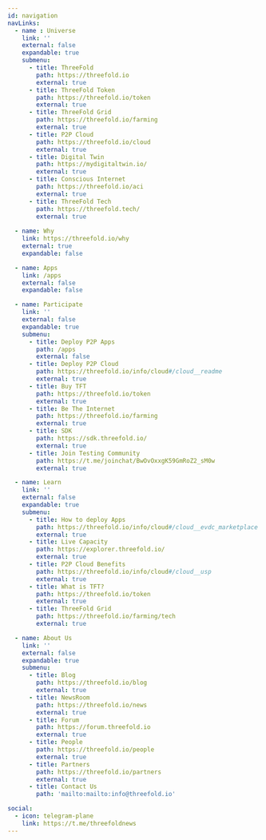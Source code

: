 ```yaml
---
id: navigation
navLinks:
  - name : Universe
    link: ''
    external: false
    expandable: true
    submenu:
      - title: ThreeFold
        path: https://threefold.io
        external: true
      - title: ThreeFold Token
        path: https://threefold.io/token
        external: true
      - title: ThreeFold Grid
        path: https://threefold.io/farming
        external: true
      - title: P2P Cloud
        path: https://threefold.io/cloud
        external: true
      - title: Digital Twin
        path: https://mydigitaltwin.io/
        external: true
      - title: Conscious Internet
        path: https://threefold.io/aci
        external: true
      - title: ThreeFold Tech
        path: https://threefold.tech/
        external: true
        
  - name: Why
    link: https://threefold.io/why
    external: true
    expandable: false

  - name: Apps
    link: /apps
    external: false
    expandable: false

  - name: Participate
    link: ''
    external: false
    expandable: true
    submenu:
      - title: Deploy P2P Apps
        path: /apps
        external: false
      - title: Deploy P2P Cloud
        path: https://threefold.io/info/cloud#/cloud__readme
        external: true
      - title: Buy TFT
        path: https://threefold.io/token
        external: true
      - title: Be The Internet
        path: https://threefold.io/farming
        external: true
      - title: SDK
        path: https://sdk.threefold.io/
        external: true
      - title: Join Testing Community
        path: https://t.me/joinchat/BwOvOxxgK59GmRoZ2_sM0w
        external: true

  - name: Learn
    link: ''
    external: false
    expandable: true
    submenu:
      - title: How to deploy Apps
        path: https://threefold.io/info/cloud#/cloud__evdc_marketplace
        external: true
      - title: Live Capacity
        path: https://explorer.threefold.io/
        external: true
      - title: P2P Cloud Benefits
        path: https://threefold.io/info/cloud#/cloud__usp
        external: true
      - title: What is TFT?
        path: https://threefold.io/token
        external: true
      - title: ThreeFold Grid
        path: https://threefold.io/farming/tech
        external: true

  - name: About Us
    link: ''
    external: false
    expandable: true
    submenu:
      - title: Blog
        path: https://threefold.io/blog
        external: true
      - title: NewsRoom
        path: https://threefold.io/news
        external: true
      - title: Forum
        path: https://forum.threefold.io
        external: true
      - title: People
        path: https://threefold.io/people
        external: true
      - title: Partners
        path: https://threefold.io/partners
        external: true
      - title: Contact Us
        path: 'mailto:mailto:info@threefold.io'

social:
  - icon: telegram-plane
    link: https://t.me/threefoldnews
---
```

